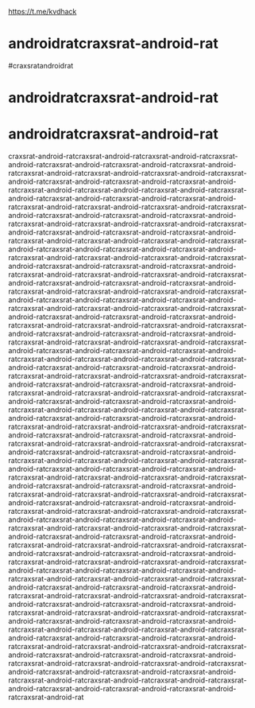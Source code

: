 https://t.me/kvdhack



# androidratcraxsrat-android-rat
#craxsratandroidrat
# androidratcraxsrat-android-rat
# androidratcraxsrat-android-rat

craxsrat-android-ratcraxsrat-android-ratcraxsrat-android-ratcraxsrat-android-ratcraxsrat-android-ratcraxsrat-android-ratcraxsrat-android-ratcraxsrat-android-ratcraxsrat-android-ratcraxsrat-android-ratcraxsrat-android-ratcraxsrat-android-ratcraxsrat-android-ratcraxsrat-android-ratcraxsrat-android-ratcraxsrat-android-ratcraxsrat-android-ratcraxsrat-android-ratcraxsrat-android-ratcraxsrat-android-ratcraxsrat-android-ratcraxsrat-android-ratcraxsrat-android-ratcraxsrat-android-ratcraxsrat-android-ratcraxsrat-android-ratcraxsrat-android-ratcraxsrat-android-ratcraxsrat-android-ratcraxsrat-android-ratcraxsrat-android-ratcraxsrat-android-ratcraxsrat-android-ratcraxsrat-android-ratcraxsrat-android-ratcraxsrat-android-ratcraxsrat-android-ratcraxsrat-android-ratcraxsrat-android-ratcraxsrat-android-ratcraxsrat-android-ratcraxsrat-android-ratcraxsrat-android-ratcraxsrat-android-ratcraxsrat-android-ratcraxsrat-android-ratcraxsrat-android-ratcraxsrat-android-ratcraxsrat-android-ratcraxsrat-android-ratcraxsrat-android-ratcraxsrat-android-ratcraxsrat-android-ratcraxsrat-android-ratcraxsrat-android-ratcraxsrat-android-ratcraxsrat-android-ratcraxsrat-android-ratcraxsrat-android-ratcraxsrat-android-ratcraxsrat-android-ratcraxsrat-android-ratcraxsrat-android-ratcraxsrat-android-ratcraxsrat-android-ratcraxsrat-android-ratcraxsrat-android-ratcraxsrat-android-ratcraxsrat-android-ratcraxsrat-android-ratcraxsrat-android-ratcraxsrat-android-ratcraxsrat-android-ratcraxsrat-android-ratcraxsrat-android-ratcraxsrat-android-ratcraxsrat-android-ratcraxsrat-android-ratcraxsrat-android-ratcraxsrat-android-ratcraxsrat-android-ratcraxsrat-android-ratcraxsrat-android-ratcraxsrat-android-ratcraxsrat-android-ratcraxsrat-android-ratcraxsrat-android-ratcraxsrat-android-ratcraxsrat-android-ratcraxsrat-android-ratcraxsrat-android-ratcraxsrat-android-ratcraxsrat-android-ratcraxsrat-android-ratcraxsrat-android-ratcraxsrat-android-ratcraxsrat-android-ratcraxsrat-android-ratcraxsrat-android-ratcraxsrat-android-ratcraxsrat-android-ratcraxsrat-android-ratcraxsrat-android-ratcraxsrat-android-ratcraxsrat-android-ratcraxsrat-android-ratcraxsrat-android-ratcraxsrat-android-ratcraxsrat-android-ratcraxsrat-android-ratcraxsrat-android-ratcraxsrat-android-ratcraxsrat-android-ratcraxsrat-android-ratcraxsrat-android-ratcraxsrat-android-ratcraxsrat-android-ratcraxsrat-android-ratcraxsrat-android-ratcraxsrat-android-ratcraxsrat-android-ratcraxsrat-android-ratcraxsrat-android-ratcraxsrat-android-ratcraxsrat-android-ratcraxsrat-android-ratcraxsrat-android-ratcraxsrat-android-ratcraxsrat-android-ratcraxsrat-android-ratcraxsrat-android-ratcraxsrat-android-ratcraxsrat-android-ratcraxsrat-android-ratcraxsrat-android-ratcraxsrat-android-ratcraxsrat-android-ratcraxsrat-android-ratcraxsrat-android-ratcraxsrat-android-ratcraxsrat-android-ratcraxsrat-android-ratcraxsrat-android-ratcraxsrat-android-ratcraxsrat-android-ratcraxsrat-android-ratcraxsrat-android-ratcraxsrat-android-ratcraxsrat-android-ratcraxsrat-android-ratcraxsrat-android-ratcraxsrat-android-ratcraxsrat-android-ratcraxsrat-android-ratcraxsrat-android-ratcraxsrat-android-ratcraxsrat-android-ratcraxsrat-android-ratcraxsrat-android-ratcraxsrat-android-ratcraxsrat-android-ratcraxsrat-android-ratcraxsrat-android-ratcraxsrat-android-ratcraxsrat-android-ratcraxsrat-android-ratcraxsrat-android-ratcraxsrat-android-ratcraxsrat-android-ratcraxsrat-android-ratcraxsrat-android-ratcraxsrat-android-ratcraxsrat-android-ratcraxsrat-android-ratcraxsrat-android-ratcraxsrat-android-ratcraxsrat-android-ratcraxsrat-android-ratcraxsrat-android-ratcraxsrat-android-ratcraxsrat-android-ratcraxsrat-android-ratcraxsrat-android-ratcraxsrat-android-ratcraxsrat-android-ratcraxsrat-android-ratcraxsrat-android-ratcraxsrat-android-ratcraxsrat-android-ratcraxsrat-android-ratcraxsrat-android-ratcraxsrat-android-ratcraxsrat-android-ratcraxsrat-android-ratcraxsrat-android-ratcraxsrat-android-ratcraxsrat-android-ratcraxsrat-android-ratcraxsrat-android-ratcraxsrat-android-ratcraxsrat-android-ratcraxsrat-android-ratcraxsrat-android-ratcraxsrat-android-ratcraxsrat-android-ratcraxsrat-android-ratcraxsrat-android-ratcraxsrat-android-ratcraxsrat-android-ratcraxsrat-android-ratcraxsrat-android-ratcraxsrat-android-ratcraxsrat-android-ratcraxsrat-android-ratcraxsrat-android-ratcraxsrat-android-ratcraxsrat-android-ratcraxsrat-android-ratcraxsrat-android-ratcraxsrat-android-ratcraxsrat-android-ratcraxsrat-android-ratcraxsrat-android-ratcraxsrat-android-ratcraxsrat-android-rat
